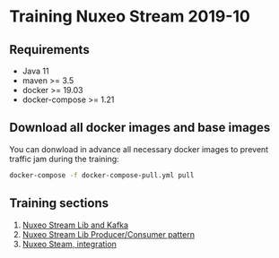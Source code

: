 # Training Nuxeo Stream 2019-10

## Requirements

- Java 11
- maven >= 3.5
- docker >= 19.03
- docker-compose >= 1.21

## Download all docker images and base images

You can donwload in advance all necessary docker images to prevent traffic jam during the training:

```bash
docker-compose -f docker-compose-pull.yml pull
```

## Training sections

1. [Nuxeo Stream Lib and Kafka](./training-nuxeo-stream/README.md)
1. [Nuxeo Stream Lib Producer/Consumer pattern](./training-nuxeo-importer/README.md)
1. [Nuxeo Steam, integration](./stack-nuxeo-swm)
